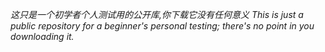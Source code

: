 *这只是一个初学者个人测试用的公开库,你下载它没有任何意义*
*This is just a public repository for a beginner's personal testing; there's no point in you downloading it.*
